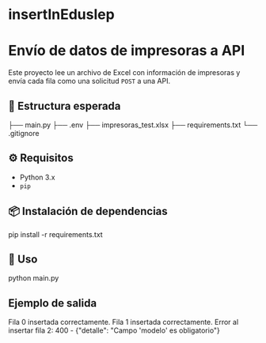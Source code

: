 # insertInEduslep

# Envío de datos de impresoras a API

Este proyecto lee un archivo de Excel con información de impresoras y envía cada fila como una solicitud `POST` a una API.

## 📁 Estructura esperada
├── main.py
├── .env
├── impresoras_test.xlsx
├── requirements.txt
└── .gitignore

## ⚙️ Requisitos

- Python 3.x
- `pip`


## 📦 Instalación de dependencias
pip install -r requirements.txt

## 🚀 Uso

python main.py

##  Ejemplo de salida

Fila 0 insertada correctamente.
Fila 1 insertada correctamente.
Error al insertar fila 2: 400 - {"detalle": "Campo 'modelo' es obligatorio"}